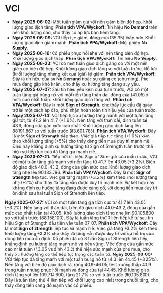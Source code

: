 # VCI

- **Ngày 2025-06-02:** Một tuần giảm giá với nến giảm biên độ hẹp. Khối lượng giao dịch tăng. **Phân tích VPA/Wyckoff:** Tín hiệu **No Demand** trên nền khối lượng cao, cho thấy có áp lực bán tiềm tàng.
- **Ngày 2025-06-09:** VCI tiếp tục giảm, đóng cửa (35.35) thấp hơn. Khối lượng giao dịch giảm mạnh. **Phân tích VPA/Wyckoff:** Một phiên **No Supply**.
- **Ngày 2025-06-16:** Cổ phiếu phục hồi nhẹ với nến tăng biên độ hẹp. Khối lượng giao dịch thấp. **Phân tích VPA/Wyckoff:** Tín hiệu **No Supply**.
- **Ngày 2025-06-23:** VCI có một tuần giao dịch giằng co với một nến giảm có biên độ hẹp. Khối lượng giao dịch tăng so với tuần trước. Nỗ lực (khối lượng) tăng nhưng kết quả (giá) lại giảm. **Phân tích VPA/Wyckoff:** Đây là tín hiệu của sự **No Demand** hoặc sự giằng co (churning). Phe mua đang gặp khó khăn, cho thấy xu hướng tăng đang suy yếu.
- **Ngày 2025-07-07:** Sau tín hiệu yếu kém của tuần trước, VCI có một tuần tăng giá bùng nổ với một nến tăng thân dài, đóng cửa (41.05) ở mức cao nhất tuần. Khối lượng giao dịch tăng vọt. **Phân tích VPA/Wyckoff:** Đây là một **Sign of Strength**, cho thấy lực cầu đã quay trở lại một cách áp đảo, phủ nhận hoàn toàn tín hiệu yếu của tuần trước.
- **Ngày 2025-07-14:** VCI tiếp tục xu hướng tăng mạnh với một tuần tăng giá tốt, từ 42.2 lên 41.7 (+1.6%). Nến tăng với thân dài, đỉnh tuần tại 43.6, đóng cửa gần mức cao nhất. Khối lượng giao dịch tăng lên 88.191.867 so với tuần trước (83.601.783). **Phân tích VPA/Wyckoff:** Đây là một **Sign of Strength** tiếp theo. Việc giá tiếp tục tăng (+1.6%) kèm theo khối lượng tăng (+5%) cho thấy dòng tiền mua duy trì mạnh mẽ. Điều này khẳng định xu hướng tăng từ Sign of Strength tuần trước, thể hiện sự tiếp tục của đà tăng giá mạnh mẽ.
- **Ngày 2025-07-21:** Tiếp nối tín hiệu Sign of Strength của tuần trước, VCI có một tuần tăng giá mạnh với nến tăng từ 41.7 lên 43.05 (+3.2%). Biên độ giao dịch 40.0-43.2, đóng cửa gần mức cao. Khối lượng giao dịch tăng nhẹ lên 90.133.796. **Phân tích VPA/Wyckoff:** Đây là một **Sign of Strength** tiếp tục. Việc giá tăng mạnh (+3.2%) kèm theo khối lượng tăng nhẹ (+2%) cho thấy đà tăng vẫn được duy trì mạnh mẽ. Sự kết hợp này khẳng định xu hướng tăng đang được củng cố, với dòng tiền mua duy trì ổn định sau hai tuần Sign of Strength liên tiếp.


**Ngày 2025-07-27:** VCI có một tuần tăng giá tích cực từ 41.7 lên 43.05 (+3.2%). Nến tăng với thân dài, biên độ giao dịch 40.0-43.2, đóng cửa gần mức cao nhất tuần tại 43.05. Khối lượng giao dịch tăng nhẹ lên 90.105.800 so với tuần trước (88.158.100). Đây là tuần tăng thứ 3 liên tiếp kể từ sau tín hiệu Sign of Strength đầu tiên vào tuần 07-07. **Phân tích VPA/Wyckoff:** Đây là một **Sign of Strength** tiếp tục và mạnh mẽ. Việc giá tăng +3.2% kèm theo khối lượng tăng +2.2% cho thấy đà tăng vẫn được duy trì với sự hỗ trợ của dòng tiền mua ổn định. Cổ phiếu đã có 3 tuần Sign of Strength liên tiếp, khẳng định xu hướng tăng mạnh mẽ và bền vững. Việc đóng cửa gần mức cao nhất tuần (43.05 vs đỉnh 43.2) thể hiện sức mạnh của phe mua, cho thấy xu hướng tăng có thể tiếp tục trong các tuần tới.
**Ngày 2025-08-03:** VCI tiếp tục đà tăng mạnh với một tuần bùng nổ từ 44.3 lên 44.45 (+3.25%). Nến tăng với biên độ giao dịch rất rộng 40.9-46.05, test xuống thấp 40.9 trong tuần nhưng phục hồi mạnh và đóng cửa tại 44.45. Khối lượng giao dịch tăng vọt lên 109.714.600, tăng 21.7% so với tuần trước (90.105.800). Đây là tuần tăng thứ 4 liên tiếp với khối lượng cao nhất trong chuỗi tăng, cho thấy dòng tiền đang đổ mạnh vào cổ phiếu.

